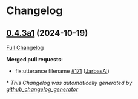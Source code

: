 # Changelog

## [0.4.3a1](https://github.com/OpenVoiceOS/ovos-config/tree/0.4.3a1) (2024-10-19)

[Full Changelog](https://github.com/OpenVoiceOS/ovos-config/compare/0.4.2...0.4.3a1)

**Merged pull requests:**

- fix:utterance filename [\#171](https://github.com/OpenVoiceOS/ovos-config/pull/171) ([JarbasAl](https://github.com/JarbasAl))



\* *This Changelog was automatically generated by [github_changelog_generator](https://github.com/github-changelog-generator/github-changelog-generator)*

